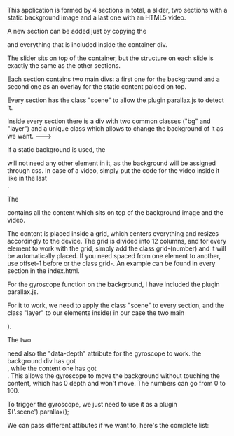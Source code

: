 <!-- General structure -->

This application is formed by 4 sections in total, a slider, two sections with a static background image and a last one with an HTML5 video.

A new section can be added just by copying the <section> and everything that is included inside the container div.

The slider sits on top of the container, but the structure on each slide is exactly the same as the other sections.

<!-- Section structure -->
Each section contains two main divs: a first one for the background and a second one as an overlay for the static content palced on top.

Every section has the class "scene" to allow the plugin parallax.js to detect it. 

Inside every section there is a div with two common classes ("bg" and "layer") and a unique class which allows to change the background of it as we want. ---> <div class="bg layer">

If a static background is used, the <div class="bg layer"> will not need any other element in it, as the background will be assigned through css. In case of a video, simply put the code for the video inside it like in the last <section>.

The <div class="overlay"> contains all the content which sits on top of the background image and the video. 

The content is placed inside a grid, which centers everything and resizes accordingly to the device. The grid is divided into 12 columns, and for every element to work with the grid, simply add the class grid-(number) and it will be automatically placed. If you need spaced from one element to another, use offset-1 before or the class grid-. An example can be found in every section in the index.html.

<!-- PARALLAX.js -->

For the gyroscope function on the background, I have included the plugin parallax.js.

For it to work, we need to apply the class "scene" to every section, and the class "layer" to our elements inside( in our case the two main <div>).

The two <div> need also the "data-depth" attribute for the gyroscope to work. the background div has got <div data-depth="60">, while the content one has got <div data-depth="00">. This allows the gyroscope to move the background without touching the content, which has 0 depth and won't move. The numbers can go from 0 to 100.

To trigger the gyroscope, we just need to use it as a plugin $('.scene').parallax();

We can pass different attibutes if we want to, here's the complete list: 









